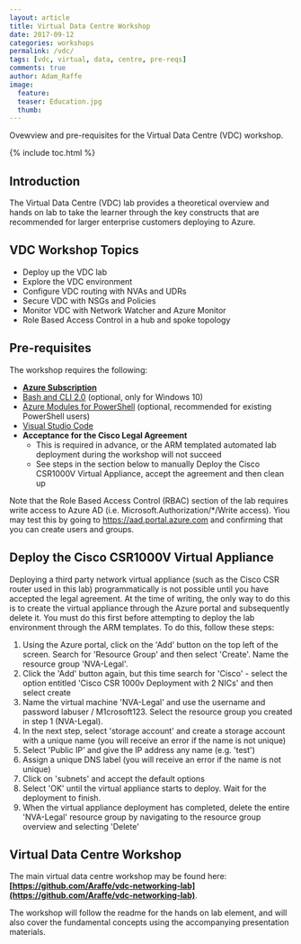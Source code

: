 ```yaml
---
layout: article
title: Virtual Data Centre Workshop
date: 2017-09-12
categories: workshops
permalink: /vdc/
tags: [vdc, virtual, data, centre, pre-reqs]
comments: true
author: Adam_Raffe
image:
  feature: 
  teaser: Education.jpg
  thumb: 
---
```

Ovewview and pre-requisites for the Virtual Data Centre (VDC) workshop.

{% include toc.html %}

## Introduction
The Virtual Data Centre (VDC) lab provides a theoretical overview and hands on lab to take the learner through the key constructs that are recommended for larger enterprise customers deploying to Azure.     

## VDC Workshop Topics
* Deploy up the VDC lab 
* Explore the VDC environment
* Configure VDC routing with NVAs and UDRs
* Secure VDC with NSGs and Policies
* Monitor VDC with Network Watcher and Azure Monitor
* Role Based Access Control in a hub and spoke topology

## Pre-requisites
The workshop requires the following:
* **[Azure Subscription](../prereqs/prereqSubscription.md)**
* [Bash and CLI 2.0](../prereqs/prereqLxss.md) (optional, only for Windows 10)
* [Azure Modules for PowerShell](../prereqs/prereqPowershell.md) (optional, recommended for existing PowerShell users)
* [Visual Studio Code](../prereqs/prereqVscode.md)
* **Acceptance for the Cisco Legal Agreement**
  * This is required in advance, or the ARM templated automated lab deployment during the workshop will not succeed
  * See steps in the section below to manually Deploy the Cisco CSR1000V Virtual Appliance, accept the agreement and then clean up 

Note that the Role Based Access Control (RBAC) section of the lab requires write access to Azure AD (i.e. Microsoft.Authorization/*/Write access).  Yiou may test this by going to https://aad.portal.azure.com and confirming that you can create users and groups.

## Deploy the Cisco CSR1000V Virtual Appliance

Deploying a third party network virtual appliance (such as the Cisco CSR router used in this lab) programmatically is not possible until you have accepted the legal agreement. At the time of writing, the only way to do this is to create the virtual appliance through the Azure portal and subsequently delete it. You must do this first before attempting to deploy the lab environment through the ARM templates. To do this, follow these steps:

1. Using the Azure portal, click on the 'Add' button on the top left of the screen. Search for 'Resource Group' and then select 'Create'. Name the resource group 'NVA-Legal'.
2. Click the 'Add' button again, but this time search for 'Cisco' - select the option entitled 'Cisco CSR 1000v Deployment with 2 NICs' and then select create
3. Name the virtual machine 'NVA-Legal' and use the username and password labuser / M1crosoft123. Select the resource group you created in step 1 (NVA-Legal).
4. In the next step, select 'storage account' and create a storage account with a unique name (you will receive an error if the name is not unique)
5. Select 'Public IP' and give the IP address any name (e.g. 'test')
6. Assign a unique DNS label (you will receive an error if the name is not unique)
7. Click on 'subnets' and accept the default options
8. Select 'OK' until the virtual appliance starts to deploy. Wait for the deployment to finish.
9. When the virtual appliance deployment has completed, delete the entire 'NVA-Legal' resource group by navigating to the resource group overview and selecting 'Delete'

## Virtual Data Centre Workshop 

The main virtual data centre workshop may be found here:
**[https://github.com/Araffe/vdc-networking-lab](https://github.com/Araffe/vdc-networking-lab)**.

The workshop will follow the readme for the hands on lab element, and will also cover the fundamental concepts using the accompanying presentation materials. 


